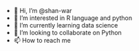 - 👋 Hi, I’m @shan-war
- 👀 I’m interested in R language and python  
- 🌱 I’m currently learning data science
- 💞️ I’m looking to collaborate on Python  
- 📫 How to reach me 

<!---
shan-war/shan-war is a ✨ special ✨ repository because its `README.md` (this file) appears on your GitHub profile.
You can click the Preview link to take a look at your changes.
--->
